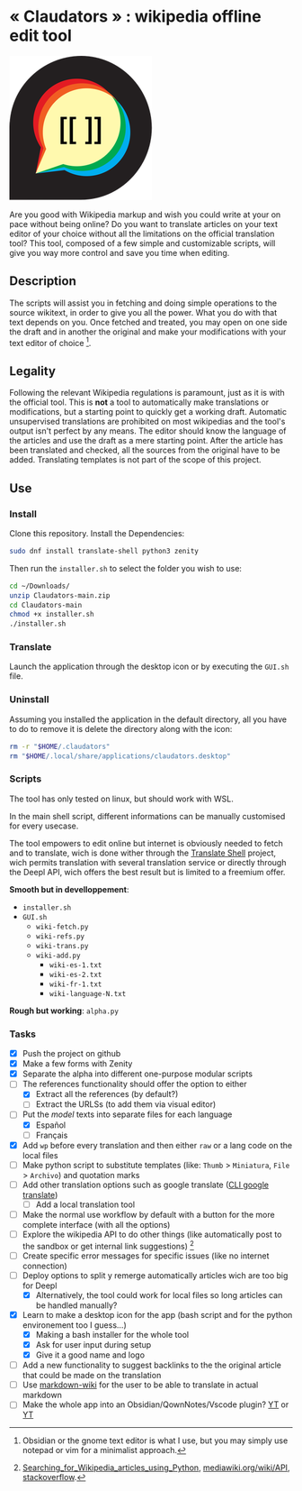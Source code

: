 # « Claudators » : wikipedia offline edit tool

![|80](https://raw.githubusercontent.com/Xandru4/Claudators/refs/heads/main/claudators.png)

Are you good with Wikipedia markup and wish you could write at your on pace without being online?
Do you want to translate articles on your text editor of your choice without all the limitations on the official translation tool?
This tool, composed of a few simple and customizable scripts, will give you way more control and save you time when editing.

## Description

The scripts will assist you in fetching and doing simple operations to the source wikitext, in order to give you all the power. What you do with that text depends on you. Once fetched and treated, you may open on one side the draft and in another the original and make your modifications with your text editor of choice [^1].

## Legality

Following the relevant Wikipedia regulations is paramount, just as it is with the official tool. This is **not** a tool to automatically make translations or modifications, but a starting point to quickly get a working draft. Automatic unsupervised translations are prohibited on most wikipedias and the tool's output isn't perfect by any means. The editor should know the language of the articles and use the draft as a mere starting point. After the article has been translated and checked, all the sources from the original have to be added. Translating templates is not part of the scope of this project.
## Use

### Install

Clone this repository. Install the Dependencies:

```bash
sudo dnf install translate-shell python3 zenity
```

Then run the `installer.sh` to select the folder you wish to use:

```bash
cd ~/Downloads/
unzip Claudators-main.zip
cd Claudators-main
chmod +x installer.sh
./installer.sh
```

### Translate

Launch the application through the desktop icon or by executing the `GUI.sh` file.

### Uninstall

Assuming you installed the application in the default directory, all you have to do to remove it is delete the directory along with the icon:

```bash
rm -r "$HOME/.claudators"
rm "$HOME/.local/share/applications/claudators.desktop"
```

### Scripts

The tool has only tested on linux, but should work with WSL.

In the main shell script, different informations can be manually customised for every usecase.

The tool empowers to edit online but internet is obviously needed to fetch and to translate, wich is done wither through the [Translate Shell](https://www.soimort.org/translate-shell/) project, wich permits translation with several translation service or directly through the Deepl API, wich offers the best result but is limited to a freemium offer.

**Smooth but in develloppement**:

- `installer.sh`
- `GUI.sh`
	- `wiki-fetch.py`
	- `wiki-refs.py`
	- `wiki-trans.py`
	- `wiki-add.py`
		- `wiki-es-1.txt`
 		- `wiki-es-2.txt`
		- `wiki-fr-1.txt`
 		- `wiki-language-N.txt`

**Rough but working**: `alpha.py`
### Tasks

- [X] Push the project on github
- [x] Make a few forms with Zenity
- [x] Separate the alpha into different one-purpose modular scripts
- [ ] The references functionality should offer the option to either
	- [x] Extract all the references (by default?)
	- [ ] Extract the URLSs (to add them via visual editor)
- [ ] Put the _model_ texts into separate files for each language
	- [x] Español
	- [ ] Français
- [x] Add `wp` before every translation and then either `raw` or a lang code on the local files
- [ ] Make python script to substitute templates (like: `Thumb` > `Miniatura`, `File` > `Archivo`) and quotation marks
- [ ] Add other translation options  such as google translate ([CLI google translate](https://ostechnix.com/use-google-translate-commandline-linux/))
	- [ ] Add a local translation tool	
- [ ] Make the normal use workflow by default with a button for the more complete interface (with all the options)
- [ ] Explore the wikipedia API to do other things (like automatically post to the sandbox or get internal link suggestions) [^2]
- [ ] Create specific error messages for specific issues (like no internet connection)
- [ ] Deploy options to split y remerge automatically articles wich are too big for Deepl
	- [x] Alternatively, the tool could work for local files so long articles can be handled manually?
- [x] Learn to make a desktop icon for the app (bash script and for the python environement too I guess...)
	- [x] Making a bash installer for the whole tool
	- [x] Ask for user input during setup
	- [x] Give it a good name and logo
- [ ] Add a new functionality to suggest backlinks to the the original article that could be made on the translation
- [ ] Use [markdown-wiki](https://github.com/Gozala/markdown-wiki) for the user to be able to translate in actual markdown
- [ ] Make the whole app into an Obsidian/QownNotes/Vscode plugin? [YT](https://www.youtube.com/watch?v=kQCc7HYOfpY) or [YT](https://www.youtube.com/watch?v=AgXa03ZxJ88)

[^1]:Obsidian or the gnome text editor is what I use, but you may simply use notepad or vim for a minimalist approach.
[^2]:[Searching_for_Wikipedia_articles_using_Python](https://api.wikimedia.org/wiki/Searching_for_Wikipedia_articles_using_Python), [mediawiki.org/wiki/API](https://www.mediawiki.org/wiki/API:Main_page), [stackoverflow](https://stackoverflow.com/questions/627594/is-there-a-wikipedia-api/627606#627606).
